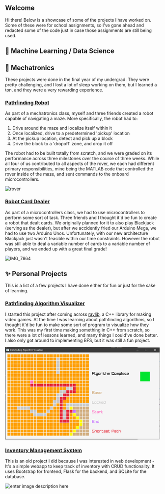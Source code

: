 ## Welcome
Hi there! Below is a showcase of some of the projects I have worked on. Some of these were for school assignments, so I've gone ahead and redacted some of the code just in case those assignments are still being used.


## 🧪 Machine Learning / Data Science

## 🤖 Mechatronics
These projects were done in the final year of my undergrad. They were pretty challenging, and I lost a lot of sleep working on them, but I learned a ton, and they were a very rewarding experience. 

### [Pathfinding Robot](https://github.com/WFERRIE/MazeRover)
As part of a mechatronics class, myself and three friends created a robot capable of navigating a maze. More specifically, the robot had to:

 1. Drive around the maze and localize itself within it
 2. Once localized, drive to a predetermined 'pickup' location
 3. At the pickup location, detect and pick up a block
 4. Drive the block to a 'dropoff' zone, and drop it off

The robot had to be built totally from scratch, and we were graded on its performance across three milestones over the course of three weeks. While all four of us contributed to all aspects of the rover, we each had different primary responsibilities, mine being the MATLAB code that controlled the rover inside of the maze, and sent commands to the onboard microcontrollers.

![rover](https://github.com/WFERRIE/Portfolio/assets/58156317/69687f53-7848-4469-bdcc-e153515fb0f5)



### [Robot Card Dealer](https://github.com/WFERRIE/RobotCardDealer)
As part of a microcontrollers class, we had to use microcontrollers to perform some sort of task. Three friends and I thought it'd be fun to create a robot that dealt cards. We originally planned for it to also play Blackjack (serving as the dealer), but after we accidently fried our Arduino Mega, we had to use two Arduino Unos. Unfortunately, with our new architecture Blackjack just wasn't feasible within our time constraints. However the robot was still able to deal a variable number of cards to a variable number of players, and we ended up with a great final grade!

![IMG_7864](https://github.com/WFERRIE/Portfolio/assets/58156317/4494d772-13b0-4a41-b440-4452064500e0)


## ✨ Personal Projects
This is a list of a few projects I have done either for fun or just for the sake of learning.
### [Pathfinding Algorithm Visualizer](https://github.com/WFERRIE/PathfindingAlgorithmVisualizer)
I started this project after coming across [raylib](https://www.raylib.com/), a C++ library for making video games. At the time I was learning about pathfinding algorithms, so I thought it'd be fun to make some sort of program to visualize how they work. This was my first time making something in C++ from scratch, so there were a lot of lessons learned, and many things I could've done better. I also only got around to implementing BFS, but it was still a fun project.

![enter image description here](https://github.com/WFERRIE/PathfindingAlgorithmVisualizer/blob/main/output.PNG?raw=true)


### [Inventory Management System](https://github.com/WFERRIE/InventoryManagementSystem)
This is an old project I did because I was interested in web development - It's a simple webapp to keep track of inventory with CRUD functionality. It uses Bootstrap for frontend, Flask for the backend, and SQLite for the database. 

![enter image description here](https://user-images.githubusercontent.com/58156317/271704344-c61f59ff-0714-467d-bd60-ed1e33eb6d34.png)



